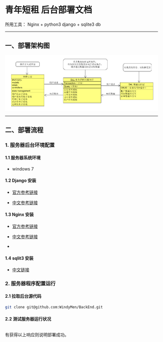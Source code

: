
# 青年短租 后台部署文档

所用工具： Nginx + python3 django + sqlite3 db

---

## 一、部署架构图

![](架构图.png)

---

## 二、部署流程

### 1. 服务器后台环境配置

#### 1.1 服务器系统环境

- windows 7

#### 1.2 Django 安装

- [官方参考链接](https://docs.djangoproject.com/en/1.11/intro/)

- [中文参考链接](http://www.runoob.com/django/django-install.html)


#### 1.3 Nginx 安装

- [官方参考链接](https://docs.docker.com/compose/install/)

- [中文参考链接](http://www.runoob.com/docker/docker-install-nginx.html)
- 
#### 1.4 sqlit3 安装

- [中文链接](http://www.runoob.com/sqlite/sqlite-installation.html)

### 2. 服务器程序配置运行

#### 2.1 拉取后台源代码

```bash
git clone git@github.com:WindyMen/BackEnd.git
```

#### 2.2 测试服务器运行状况

```bash

```

有获得以上响应则说明部署成功。
